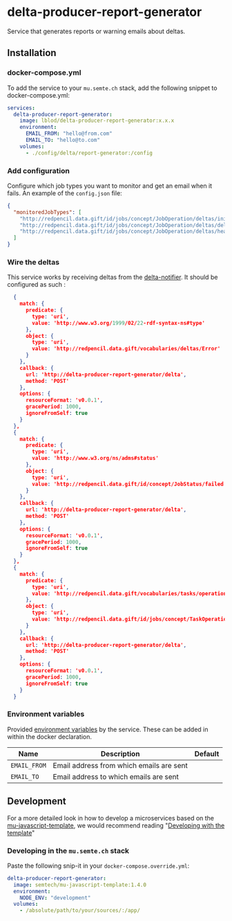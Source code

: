# delta-producer-report-generator

Service that generates reports or warning emails about deltas.

## Installation

### docker-compose.yml

To add the service to your `mu.semte.ch` stack, add the following snippet to docker-compose.yml:

```yaml
services:
  delta-producer-report-generator:
    image: lblod/delta-producer-report-generator:x.x.x
    environment:
      EMAIL_FROM: "hello@from.com"
      EMAIL_TO: "hello@to.com"
    volumes:
      - ./config/delta/report-generator:/config
```

### Add configuration

Configure which job types you want to monitor and get an email when it fails.
An example of the `config.json` file:

```json
{
  "monitoredJobTypes": [
    "http://redpencil.data.gift/id/jobs/concept/JobOperation/deltas/initialCacheGraphSyncing/SomeTheme",
    "http://redpencil.data.gift/id/jobs/concept/JobOperation/deltas/deltaDumpFileCreation/SomeTheme",
    "http://redpencil.data.gift/id/jobs/concept/JobOperation/deltas/healingOperation/SomeTheme"
  ]
}
```

### Wire the deltas

This service works by receiving deltas from the [delta-notifier](https://github.com/mu-semtech/delta-notifier).
It should be configured as such :

```json
  {
    match: {
      predicate: {
        type: 'uri',
        value: 'http://www.w3.org/1999/02/22-rdf-syntax-ns#type'
      },
      object: {
        type: 'uri',
        value: 'http://redpencil.data.gift/vocabularies/deltas/Error'
      }
    },
    callback: {
      url: 'http://delta-producer-report-generator/delta',
      method: 'POST'
    },
    options: {
      resourceFormat: 'v0.0.1',
      gracePeriod: 1000,
      ignoreFromSelf: true
    }
  },
  {
    match: {
      predicate: {
        type: 'uri',
        value: 'http://www.w3.org/ns/adms#status'
      },
      object: {
        type: 'uri',
        value: 'http://redpencil.data.gift/id/concept/JobStatus/failed'
      }
    },
    callback: {
      url: 'http://delta-producer-report-generator/delta',
      method: 'POST'
    },
    options: {
      resourceFormat: 'v0.0.1',
      gracePeriod: 1000,
      ignoreFromSelf: true
    }
  },
  {
    match: {
      predicate: {
        type: 'uri',
        value: 'http://redpencil.data.gift/vocabularies/tasks/operation'
      },
      object: {
        type: 'uri',
        value: 'http://redpencil.data.gift/id/jobs/concept/TaskOperation/deltas/healing/reportGeneration'
      }
    },
    callback: {
      url: 'http://delta-producer-report-generator/delta',
      method: 'POST'
    },
    options: {
      resourceFormat: 'v0.0.1',
      gracePeriod: 1000,
      ignoreFromSelf: true
    }
  }
```

### Environment variables

Provided [environment variables](https://docs.docker.com/compose/environment-variables/) by the service. These can be added in within the docker declaration.

| Name                | Description                              | Default                         |
| ------------------- | ---------------------------------------- | ------------------------------- |
| `EMAIL_FROM`        | Email address from which emails are sent |                                 |
| `EMAIL_TO`          | Email address to which emails are sent   |                                 |

## Development

For a more detailed look in how to develop a microservices based on
the [mu-javascript-template](https://github.com/mu-semtech/mu-javascript-template), we would recommend
reading "[Developing with the template](https://github.com/mu-semtech/mu-javascript-template#developing-with-the-template)"

### Developing in the `mu.semte.ch` stack

Paste the following snip-it in your `docker-compose.override.yml`:

````yaml  
delta-producer-report-generator:
  image: semtech/mu-javascript-template:1.4.0
  environment:
    NODE_ENV: "development"
  volumes:
    - /absolute/path/to/your/sources/:/app/
````
